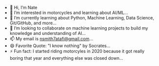 - 👋 Hi, I’m Nate
- 👀 I’m interested in motorcycles and learning about AI/ML...
- 🌱 I’m currently learning about Python, Machine Learning, Data Science, Git/GitHub, and more...
- 💞️ I’m looking to collaborate on machine learning projects to build my knowledge and understanding of AI...
- 📫 My email is nsmith7atafi@gmail.com...
- 😄 Favorite Quote: "I know nothing" by Socrates...
- ⚡ Fun fact: I started riding motorcyles in 2020 because it got really boring that year and everything else was closed down...

<!---
nsmith7atafi/nsmith7atafi is a ✨ special ✨ repository because its `README.md` (this file) appears on your GitHub profile.
You can click the Preview link to take a look at your changes.
--->
